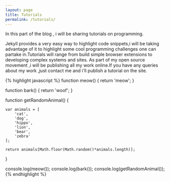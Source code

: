 ```yaml
---
layout: page
title: Tutorials
permalink: /tutorials/
---
```


In this part of the blog , i will be sharing tutorials on programming.

Jekyll provides a very easy way to highlight code snippets,i will be taking advantage of it to highlight some cool 
programming challenges one can partake in.Tutorials will range from build simple browser extensions to developing complex systems and sites. As part of my open source movement ,i will be publishing all my work online.If you have any queries about my work ,just contact me and i'll publish a tutorial on the site.

{% highlight javascript %}
function meow() {
    return 'meow';
}

function bark() {
    return 'woof';
}

function getRandomAnimal() {

    var animals = [
        'cat',
        'dog',
        'hippo',
        'lion',
        'bear',
        'zebra'
    ];

    return animals[Math.floor(Math.random()*animals.length)];
}

console.log(meow());
console.log(bark());
console.log(getRandomAnimal());
{% endhighlight %}


